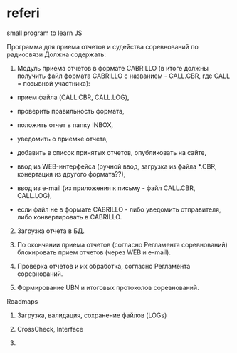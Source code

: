 # referi
small program to learn JS

Программа для приема отчетов и судейства соревнований по радиосвязи
Должна содержать:
1. Модуль приема отчетов в формате CABRILLO 
(в итоге должны получить файл формата CABRILLO с названием - CALL.CBR, где CALL = позывной участника):
  - прием файла (CALL.CBR, CALL.LOG), 
  - проверить правильность формата, 
  - положить отчет в папку INBOX, 
  - уведомить о приемке отчета, 
  - добавить в список принятых отчетов, опубликовать на сайте,
  
  - ввод из WEB-интерфейса (ручной ввод, загрузка из файла *.CBR, конертация из другого формата??),
  - ввод из e-mail (из приложения к письму - файл CALL.CBR, CALL.LOG),
  - если файл не в формате CABRILLO - либо уведомить отправителя, либо конвертировать в CABRILLO.
  
2. Загрузка отчета в БД.

3. По окончании приема отчетов (согласно Регламента соревнований) блокировать прием отчетов (через WEB и e-mail).

4. Проверка отчетов и их обработка, согласно Регламента соревнований.

5. Формирование UBN и итоговых протоколов соревнований.

Roadmaps
1. Загрузка, валидация, сохранение файлов (LOGs)

2. CrossCheck, Interface

3. 
